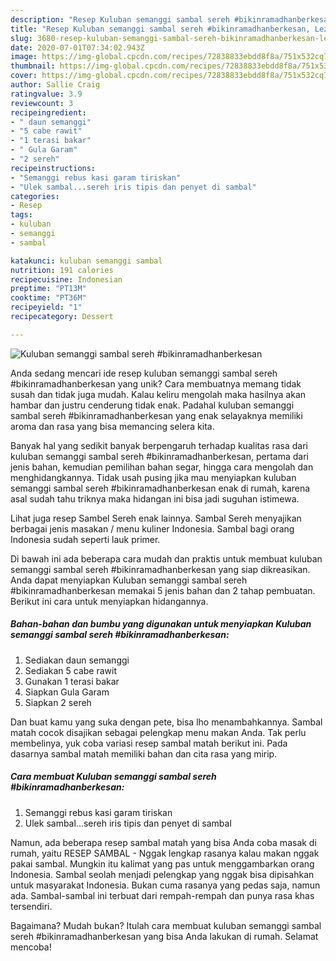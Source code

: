 ```yaml
---
description: "Resep Kuluban semanggi sambal sereh #bikinramadhanberkesan, Lezat Sekali"
title: "Resep Kuluban semanggi sambal sereh #bikinramadhanberkesan, Lezat Sekali"
slug: 3680-resep-kuluban-semanggi-sambal-sereh-bikinramadhanberkesan-lezat-sekali
date: 2020-07-01T07:34:02.943Z
image: https://img-global.cpcdn.com/recipes/72838833ebdd8f8a/751x532cq70/kuluban-semanggi-sambal-sereh-bikinramadhanberkesan-foto-resep-utama.jpg
thumbnail: https://img-global.cpcdn.com/recipes/72838833ebdd8f8a/751x532cq70/kuluban-semanggi-sambal-sereh-bikinramadhanberkesan-foto-resep-utama.jpg
cover: https://img-global.cpcdn.com/recipes/72838833ebdd8f8a/751x532cq70/kuluban-semanggi-sambal-sereh-bikinramadhanberkesan-foto-resep-utama.jpg
author: Sallie Craig
ratingvalue: 3.9
reviewcount: 3
recipeingredient:
- " daun semanggi"
- "5 cabe rawit"
- "1 terasi bakar"
- " Gula Garam"
- "2 sereh"
recipeinstructions:
- "Semanggi rebus kasi garam tiriskan"
- "Ulek sambal...sereh iris tipis dan penyet di sambal"
categories:
- Resep
tags:
- kuluban
- semanggi
- sambal

katakunci: kuluban semanggi sambal 
nutrition: 191 calories
recipecuisine: Indonesian
preptime: "PT13M"
cooktime: "PT36M"
recipeyield: "1"
recipecategory: Dessert

---
```



![Kuluban semanggi sambal sereh #bikinramadhanberkesan](https://img-global.cpcdn.com/recipes/72838833ebdd8f8a/751x532cq70/kuluban-semanggi-sambal-sereh-bikinramadhanberkesan-foto-resep-utama.jpg)

Anda sedang mencari ide resep kuluban semanggi sambal sereh #bikinramadhanberkesan yang unik? Cara membuatnya memang tidak susah dan tidak juga mudah. Kalau keliru mengolah maka hasilnya akan hambar dan justru cenderung tidak enak. Padahal kuluban semanggi sambal sereh #bikinramadhanberkesan yang enak selayaknya memiliki aroma dan rasa yang bisa memancing selera kita.

Banyak hal yang sedikit banyak berpengaruh terhadap kualitas rasa dari kuluban semanggi sambal sereh #bikinramadhanberkesan, pertama dari jenis bahan, kemudian pemilihan bahan segar, hingga cara mengolah dan menghidangkannya. Tidak usah pusing jika mau menyiapkan kuluban semanggi sambal sereh #bikinramadhanberkesan enak di rumah, karena asal sudah tahu triknya maka hidangan ini bisa jadi suguhan istimewa.

Lihat juga resep Sambel Sereh enak lainnya. Sambal Sereh menyajikan berbagai jenis masakan / menu kuliner Indonesia. Sambal bagi orang Indonesia sudah seperti lauk primer.


Di bawah ini ada beberapa cara mudah dan praktis untuk membuat kuluban semanggi sambal sereh #bikinramadhanberkesan yang siap dikreasikan. Anda dapat menyiapkan Kuluban semanggi sambal sereh #bikinramadhanberkesan memakai 5 jenis bahan dan 2 tahap pembuatan. Berikut ini cara untuk menyiapkan hidangannya.

<!--inarticleads1-->

##### Bahan-bahan dan bumbu yang digunakan untuk menyiapkan Kuluban semanggi sambal sereh #bikinramadhanberkesan:

1. Sediakan  daun semanggi
1. Sediakan 5 cabe rawit
1. Gunakan 1 terasi bakar
1. Siapkan  Gula Garam
1. Siapkan 2 sereh


Dan buat kamu yang suka dengan pete, bisa lho menambahkannya. Sambal matah cocok disajikan sebagai pelengkap menu makan Anda. Tak perlu membelinya, yuk coba variasi resep sambal matah berikut ini. Pada dasarnya sambal matah memiliki bahan dan cita rasa yang mirip. 

<!--inarticleads2-->

##### Cara membuat Kuluban semanggi sambal sereh #bikinramadhanberkesan:

1. Semanggi rebus kasi garam tiriskan
1. Ulek sambal...sereh iris tipis dan penyet di sambal


Namun, ada beberapa resep sambal matah yang bisa Anda coba masak di rumah, yaitu RESEP SAMBAL - Nggak lengkap rasanya kalau makan nggak pakai sambal. Mungkin itu kalimat yang pas untuk menggambarkan orang Indonesia. Sambal seolah menjadi pelengkap yang nggak bisa dipisahkan untuk masyarakat Indonesia. Bukan cuma rasanya yang pedas saja, namun ada. Sambal-sambal ini terbuat dari rempah-rempah dan punya rasa khas tersendiri. 

Bagaimana? Mudah bukan? Itulah cara membuat kuluban semanggi sambal sereh #bikinramadhanberkesan yang bisa Anda lakukan di rumah. Selamat mencoba!
